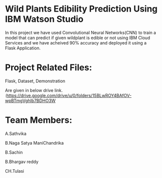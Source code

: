 # Wild Plants Edibility Prediction Using IBM Watson Studio
In this project we have used Convolutional Neural Networks(CNN) to train a model that can predict if given wildplant is edible or not using IBM Cloud Services and we have acheived 90% accuracy and deployed it using a Flask Application.

# Project Related Files:
Flask,
Dataset,
Demonstration

Are given in below drive link.
:https://drive.google.com/drive/u/0/folders/15BLwROY4BAfOV-wpBTmgVghIb7BDHO3W

# Team Members:
A.Sathvika

B.Naga Satya ManiChandrika

B.Sachin

B.Bhargav reddy

CH.Tulasi
